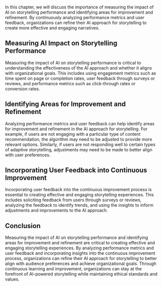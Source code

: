 
In this chapter, we will discuss the importance of measuring the impact of AI on storytelling performance and identifying areas for improvement and refinement. By continuously analyzing performance metrics and user feedback, organizations can refine their AI approach for storytelling to create more effective and engaging narratives.

Measuring AI Impact on Storytelling Performance
-----------------------------------------------

Measuring the impact of AI on storytelling performance is critical to understanding the effectiveness of the AI approach and whether it aligns with organizational goals. This includes using engagement metrics such as time spent on page or completion rates, user feedback through surveys or reviews, and performance metrics such as click-through rates or conversion rates.

Identifying Areas for Improvement and Refinement
------------------------------------------------

Analyzing performance metrics and user feedback can help identify areas for improvement and refinement in the AI approach for storytelling. For example, if users are not engaging with a particular type of content recommendation, the algorithm may need to be adjusted to provide more relevant options. Similarly, if users are not responding well to certain types of adaptive storytelling, adjustments may need to be made to better align with user preferences.

Incorporating User Feedback into Continuous Improvement
-------------------------------------------------------

Incorporating user feedback into the continuous improvement process is essential to creating effective and engaging storytelling experiences. This includes soliciting feedback from users through surveys or reviews, analyzing the feedback to identify trends, and using the insights to inform adjustments and improvements to the AI approach.

Conclusion
----------

Measuring the impact of AI on storytelling performance and identifying areas for improvement and refinement are critical to creating effective and engaging storytelling experiences. By analyzing performance metrics and user feedback and incorporating insights into the continuous improvement process, organizations can refine their AI approach for storytelling to better align with audience preferences and achieve organizational goals. Through continuous learning and improvement, organizations can stay at the forefront of AI-powered storytelling while maintaining ethical standards and values.
